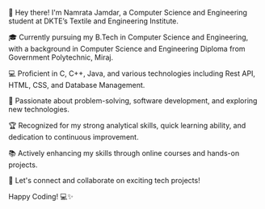 
👋 Hey there! I'm Namrata Jamdar, a Computer Science and Engineering student at DKTE’s Textile and Engineering Institute.

🎓 Currently pursuing my B.Tech in Computer Science and Engineering, with a background in Computer Science and Engineering Diploma from Government Polytechnic, Miraj.

💻 Proficient in C, C++, Java, and various technologies including Rest API, HTML, CSS, and Database Management.

🌟 Passionate about problem-solving, software development, and exploring new technologies.

🏆 Recognized for my strong analytical skills, quick learning ability, and dedication to continuous improvement.

📚 Actively enhancing my skills through online courses and hands-on projects.

💬 Let's connect and collaborate on exciting tech projects! 

Happy Coding! 💻✨

